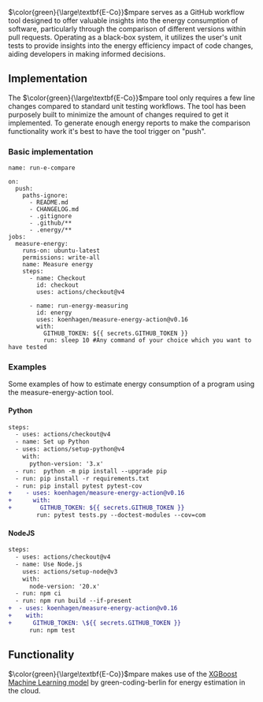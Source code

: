 $\color{green}{\large\textbf{E-Co}}$‎​mpare serves as a GitHub workflow tool designed to offer valuable insights into the energy consumption of software, particularly through the comparison of different versions within pull requests. Operating as a black-box system, it utilizes the user's unit tests to provide insights into the energy efficiency impact of code changes, aiding developers in making informed decisions.

## Implementation

The $\color{green}{\large\textbf{E-Co}}$‎​mpare tool only requires a few line changes compared to standard unit testing workflows. The tool has been purposely built to minimize the amount of changes required to get it implemented. To generate enough energy reports to make the comparison functionality work it's best to have the tool trigger on "push". 

### Basic implementation
```
name: run-e-compare

on:
  push:
    paths-ignore:
      - README.md
      - CHANGELOG.md
      - .gitignore
      - .github/**
      - .energy/**
jobs:
  measure-energy:
    runs-on: ubuntu-latest
    permissions: write-all
    name: Measure energy
    steps:
      - name: Checkout
        id: checkout
        uses: actions/checkout@v4

      - name: run-energy-measuring
        id: energy
        uses: koenhagen/measure-energy-action@v0.16
        with:
          GITHUB_TOKEN: ${{ secrets.GITHUB_TOKEN }}
          run: sleep 10 #Any command of your choice which you want to have tested
```

### Examples

Some examples of how to estimate energy consumption of a program using the measure-energy-action tool. 

#### Python

```diff
steps:
  - uses: actions/checkout@v4
  - name: Set up Python
  - uses: actions/setup-python@v4
    with:
      python-version: '3.x'
  - run:  python -m pip install --upgrade pip
  - run: pip install -r requirements.txt
  - run: pip install pytest pytest-cov
+    - uses: koenhagen/measure-energy-action@v0.16
+      with:
+        GITHUB_TOKEN: ${{ secrets.GITHUB_TOKEN }}
        run: pytest tests.py --doctest-modules --cov=com
```

#### NodeJS
```diff
steps:
  - uses: actions/checkout@v4
  - name: Use Node.js
    uses: actions/setup-node@v3
    with:
      node-version: '20.x'
  - run: npm ci
  - run: npm run build --if-present
+  - uses: koenhagen/measure-energy-action@v0.16
+    with:
+      GITHUB_TOKEN: \${{ secrets.GITHUB_TOKEN }}
      run: npm test
```

## Functionality
$\color{green}{\large\textbf{E-Co}}$‎​mpare makes use of the [XGBoost Machine Learning model](https://github.com/green-coding-berlin/spec-power-model) by green-coding-berlin for energy estimation in the cloud. 
